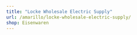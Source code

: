 ```yaml
---
title: "Locke Wholesale Electric Supply"
url: /amarillo/locke-wholesale-electric-supply/
shop: Eisenwaren
---
```

